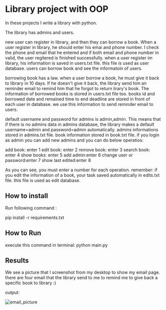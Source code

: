 
# Library project with OOP
In these projects I write a library with python.

The library has admins and users.

new user can register in library, and then they can borrow a book.
When a user register in library, he should enter his emai and phone number. I check the phone and email that he entered
and if both email and phone number in valid, the user regitered is finished successfully.
when a user register im library, his information is saved in users.txt file. this file is used as user database.
users can borrow book and see the informatoin of users.


borrowing book has a law. when a user borrow a book, he must give it back to library in 10 days. 
If he doesn't give it back, the library send him an reminder email to remind him that he forgot to return lirary's book.
The information of borrowed books is stored in users.txt file too. books id and borrowed date and remained time to end deadline are stored in front of each user in database. we use this information to send reminder email to users.


default username and password for admins is admin,admin. This means that if there is no admins data in admins database,
the library makes a default username=admin and password=admin automatically.
admins informations stored in admins.txt file.
book information stored in book.txt file.
if you login as admin you can add new admins and you can do below operatios:

add book: enter 1
edit book: enter 2
remove book: enter 3
search book: enter 4
show books: enter 5
add admin:enter 6
change user or password:enter 7
show last edited:enter 8

As you can see, you must enter a number for each operation.
remember: if you edit the information of a book, your task saved automatically in edits.txt file. this file is used as edit database.

## How to install
Run following command :

pip install -r requirements.txt


## How to Run
execute this command in terminal:
python main.py



## Results

We see a picture that I screenshot from my desktop to show my email page.
there are four email that the library send to me to remind me to give back a specific book to library :)

output:


![email_picture](https://github.com/javad7189/filooger_assignment/assets/86910174/7c6e8ab0-531f-4dab-87f6-93ada67b5578)









